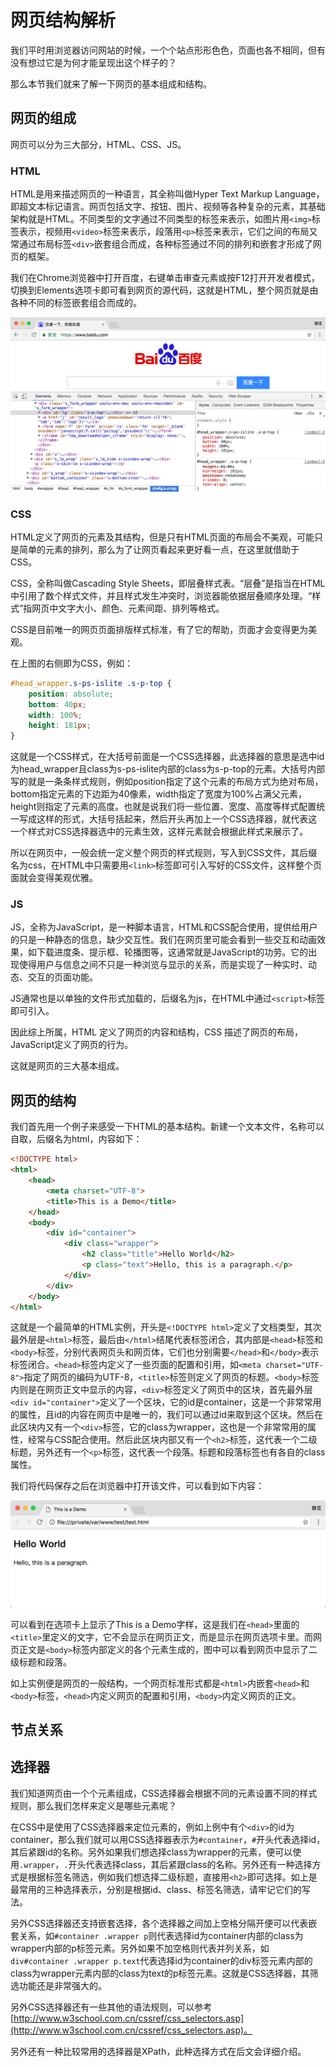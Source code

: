 # 网页结构解析

我们平时用浏览器访问网站的时候，一个个站点形形色色，页面也各不相同，但有没有想过它是为何才能呈现出这个样子的？

那么本节我们就来了解一下网页的基本组成和结构。

## 网页的组成

网页可以分为三大部分，HTML、CSS、JS。

### HTML

HTML是用来描述网页的一种语言，其全称叫做Hyper Text Markup Language，即超文本标记语言。网页包括文字、按钮、图片、视频等各种复杂的元素，其基础架构就是HTML。不同类型的文字通过不同类型的标签来表示，如图片用`<img>`标签表示，视频用`<video>`标签来表示，段落用`<p>`标签来表示，它们之间的布局又常通过布局标签`<div>`嵌套组合而成，各种标签通过不同的排列和嵌套才形成了网页的框架。

我们在Chrome浏览器中打开百度，右键单击审查元素或按F12打开开发者模式，切换到Elements选项卡即可看到网页的源代码，这就是HTML，整个网页就是由各种不同的标签嵌套组合而成的。


![](./assets/2017-06-09-01-52-38.png)


 
 ### CSS
 
HTML定义了网页的元素及其结构，但是只有HTML页面的布局会不美观，可能只是简单的元素的排列，那么为了让网页看起来更好看一点，在这里就借助于CSS。

CSS，全称叫做Cascading Style Sheets，即层叠样式表。“层叠”是指当在HTML中引用了数个样式文件，并且样式发生冲突时，浏览器能依据层叠顺序处理。“样式”指网页中文字大小、颜色、元素间距、排列等格式。

CSS是目前唯一的网页页面排版样式标准，有了它的帮助，页面才会变得更为美观。

在上图的右侧即为CSS，例如：

```css
#head_wrapper.s-ps-islite .s-p-top {
    position: absolute;
    bottom: 40px;
    width: 100%;
    height: 181px;
}
```

这就是一个CSS样式，在大括号前面是一个CSS选择器，此选择器的意思是选中id为head_wrapper且class为s-ps-islite内部的class为s-p-top的元素。大括号内部写的就是一条条样式规则，例如position指定了这个元素的布局方式为绝对布局，bottom指定元素的下边距为40像素，width指定了宽度为100%占满父元素，height则指定了元素的高度。也就是说我们将一些位置、宽度、高度等样式配置统一写成这样的形式，大括号括起来，然后开头再加上一个CSS选择器，就代表这一个样式对CSS选择器选中的元素生效，这样元素就会根据此样式来展示了。

所以在网页中，一般会统一定义整个网页的样式规则，写入到CSS文件，其后缀名为css，在HTML中只需要用`<link>`标签即可引入写好的CSS文件，这样整个页面就会变得美观优雅。


### JS
   
JS，全称为JavaScript，是一种脚本语言，HTML和CSS配合使用，提供给用户的只是一种静态的信息，缺少交互性。我们在网页里可能会看到一些交互和动画效果，如下载进度条、提示框、轮播图等，这通常就是JavaScript的功劳。它的出现使得用户与信息之间不只是一种浏览与显示的关系，而是实现了一种实时、动态、交互的页面功能。

JS通常也是以单独的文件形式加载的，后缀名为js，在HTML中通过`<script>`标签即可引入。

因此综上所属，HTML 定义了网页的内容和结构，CSS 描述了网页的布局，JavaScript定义了网页的行为。

这就是网页的三大基本组成。

## 网页的结构

我们首先用一个例子来感受一下HTML的基本结构。新建一个文本文件，名称可以自取，后缀名为html，内容如下：

```html
<!DOCTYPE html>
<html>
    <head>
        <meta charset="UTF-8">
        <title>This is a Demo</title>
    </head>
    <body>
        <div id="container">
            <div class="wrapper">
                <h2 class="title">Hello World</h2>
                <p class="text">Hello, this is a paragraph.</p>
            </div>
        </div>
    </body>
</html>
```

这就是一个最简单的HTML实例，开头是`<!DOCTYPE html>`定义了文档类型，其次最外层是`<html>`标签，最后由`</html>`结尾代表标签闭合，其内部是`<head>`标签和`<body>`标签，分别代表网页头和网页体，它们也分别需要`</head>`和`</body>`表示标签闭合。`<head>`标签内定义了一些页面的配置和引用，如`<meta charset="UTF-8">`指定了网页的编码为UTF-8，`<title>`标签则定义了网页的标题。`<body>`标签内则是在网页正文中显示的内容，`<div>`标签定义了网页中的区块，首先最外层`<div id="container">`定义了一个区块，它的id是container，这是一个非常常用的属性，且id的内容在网页中是唯一的，我们可以通过id来取到这个区块。然后在此区块内又有一个`<div>`标签，它的class为wrapper，这也是一个非常常用的属性，经常与CSS配合使用。然后此区块内部又有一个`<h2>`标签，这代表一个二级标题，另外还有一个`<p>`标签，这代表一个段落。标题和段落标签也有各自的class属性。

我们将代码保存之后在浏览器中打开该文件，可以看到如下内容：

![](./assets/2017-06-09-02-23-04.png)

可以看到在选项卡上显示了This is a Demo字样，这是我们在`<head>`里面的`<title>`里定义的文字，它不会显示在网页正文，而是显示在网页选项卡里。而网页正文是`<body>`标签内部定义的各个元素生成的，图中可以看到网页中显示了二级标题和段落。

如上实例便是网页的一般结构，一个网页标准形式都是`<html>`内嵌套`<head>`和`<body>`标签，`<head>`内定义网页的配置和引用，`<body>`内定义网页的正文。

## 节点关系



## 选择器

我们知道网页由一个个元素组成，CSS选择器会根据不同的元素设置不同的样式规则，那么我们怎样来定义是哪些元素呢？

在CSS中是使用了CSS选择器来定位元素的，例如上例中有个`<div>`的id为container，那么我们就可以用CSS选择器表示为`#container`，`#`开头代表选择id，其后紧跟id的名称。另外如果我们想选择class为wrapper的元素，便可以使用`.wrapper`，`.`开头代表选择class，其后紧跟class的名称。另外还有一种选择方式是根据标签名筛选，例如我们想选择二级标题，直接用`<h2>`即可选择。如上是最常用的三种选择表示，分别是根据id、class、标签名筛选，请牢记它们的写法。

另外CSS选择器还支持嵌套选择，各个选择器之间加上空格分隔开便可以代表嵌套关系，如`#container .wrapper p`则代表选择id为container内部的class为wrapper内部的p标签元素。另外如果不加空格则代表并列关系，如`div#container .wrapper p.text`代表选择id为container的div标签元素内部的class为wrapper元素内部的class为text的p标签元素。这就是CSS选择器，其筛选功能还是非常强大的。

另外CSS选择器还有一些其他的语法规则，可以参考[http://www.w3school.com.cn/cssref/css_selectors.asp](http://www.w3school.com.cn/cssref/css_selectors.asp)。

另外还有一种比较常用的选择器是XPath，此种选择方式在后文会详细介绍。






 